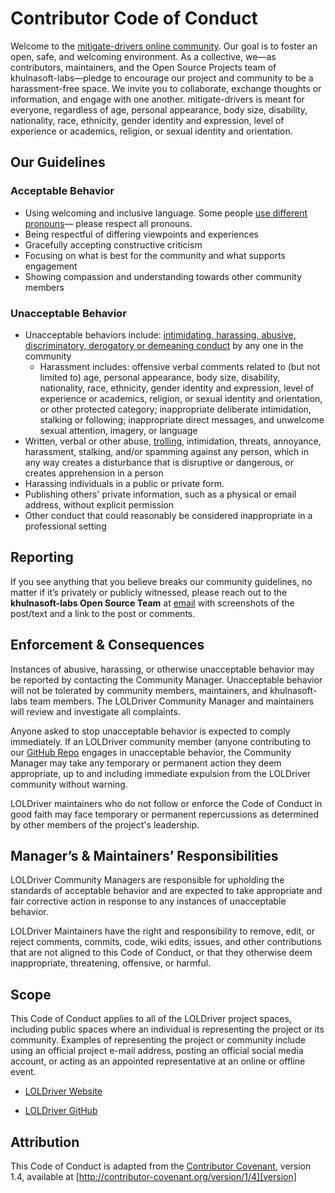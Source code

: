 # Contributor Code of Conduct

Welcome to the [mitigate-drivers online community](https://mitre-drivers.khulnasoft.com/). Our goal is to foster an open, safe, and welcoming environment. As a collective, we—as contributors, maintainers, and the Open Source Projects team of khulnasoft-labs—pledge to encourage our project and community to be a harassment-free space. We invite you to collaborate, exchange thoughts or information, and engage with one another. mitigate-drivers is meant for everyone, regardless of age, personal appearance, body size, disability, nationality, race, ethnicity, gender identity and expression, level of experience or academics, religion, or sexual identity and orientation.

## Our Guidelines

### Acceptable Behavior

* Using welcoming and inclusive language. Some people [use different pronouns](https://www.npr.org/2021/06/02/996319297/gender-identity-pronouns-expression-guide-lgbtq)— please respect all pronouns.
* Being respectful of differing viewpoints and experiences
* Gracefully accepting constructive criticism
* Focusing on what is best for the community and what supports engagement
* Showing compassion and understanding towards other community members

### Unacceptable Behavior

* Unacceptable behaviors include: [intimidating, harassing, abusive, discriminatory, derogatory or demeaning conduct](https://www.doi.gov/employees/anti-harassment/definitions) by any one in the community
  * Harassment includes: offensive verbal comments related to (but not limited to) age, personal appearance, body size, disability, nationality, race, ethnicity, gender identity and expression, level of experience or academics, religion, or sexual identity and orientation, or other protected category; inappropriate deliberate intimidation, stalking or following; inappropriate direct messages, and unwelcome sexual attention, imagery, or language
* Written, verbal or other abuse, [trolling](https://dictionary.cambridge.org/us/dictionary/english/trolling), intimidation, threats, annoyance, harassment, stalking, and/or spamming against any person, which in any way creates a disturbance that is disruptive or dangerous, or creates apprehension in a person
* Harassing individuals in a public or private form.
* Publishing others' private information, such as a physical or email address, without explicit permission
* Other conduct that could reasonably be considered inappropriate in a professional setting

## Reporting

If you see anything that you believe breaks our community guidelines, no matter if it’s privately or publicly witnessed, please reach out to the **khulnasoft-labs Open Source Team** at [email](mailto:opensource@khulnasoft-labs.io) with screenshots of the post/text and a link to the post or comments.

## Enforcement & Consequences

Instances of abusive, harassing, or otherwise unacceptable behavior may be reported by contacting the Community Manager. Unacceptable behavior will not be tolerated by community members, maintainers, and khulnasoft-labs team members.  The LOLDriver Community Manager and maintainers will review and investigate all complaints.

Anyone asked to stop unacceptable behavior is expected to comply immediately. If an LOLDriver community member (anyone contributing to our [GitHub Repo](https://github.com/khulnasoft-labs-io/mitigate-drivers) engages in unacceptable behavior, the Community Manager may take any temporary or permanent action they deem appropriate, up to and including immediate expulsion from the LOLDriver community without warning.

LOLDriver maintainers who do not follow or enforce the Code of Conduct in good faith may face temporary or permanent repercussions as determined by other members of the project's leadership.

## Manager’s & Maintainers’ Responsibilities

LOLDriver Community Managers are responsible for upholding the standards of acceptable behavior and are expected to take appropriate and fair corrective action in response to any instances of unacceptable behavior.

LOLDriver Maintainers have the right and responsibility to remove, edit, or reject comments, commits, code, wiki edits, issues, and other contributions that are not aligned to this Code of Conduct, or that they otherwise deem inappropriate, threatening, offensive, or harmful.

## Scope

This Code of Conduct applies to all of the LOLDriver project spaces, including public spaces where an individual is representing the project or its community. Examples of representing the project or community include using an official project e-mail address, posting an official social media account, or acting as an appointed representative at an online or offline event.

* [LOLDriver Website](https://mitre-drivers.khulnasoft.com/)

* [LOLDriver GitHub](https://github.com/khulnasoft-labs-io/mitigate-drivers)

## Attribution

This Code of Conduct is adapted from the [Contributor Covenant][homepage], version 1.4, available at [http://contributor-covenant.org/version/1/4][version]

[homepage]: http://contributor-covenant.org
[version]: http://contributor-covenant.org/version/1/4/